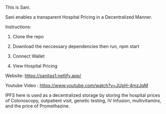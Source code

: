 This is Sani.

Sani enables a transparent Hospital Pricing in a Decentralized Manner. 

Instructions:

1. Clone the repo

2. Download the neccessary dependencies then run,
    npm start
3. Connect Wallet

4. View Hospital Pricing

  
Website: https://sanitas1.netlify.app/

Youtube Video : https://www.youtube.com/watch?v=JUpH-4mzJqM


IPFS here is used as a decentralized storage by storing the hospital prices of Colonoscopy, outpatient visit, 
genetic testing, IV Infusion, multivitamins, and the price of Promethazine.

